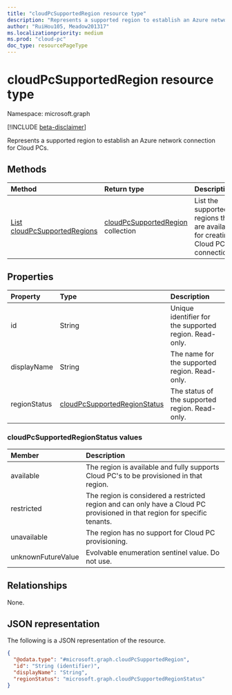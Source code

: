 ```yaml
---
title: "cloudPcSupportedRegion resource type"
description: "Represents a supported region to establish an Azure network connection for Cloud PCs."
author: "RuiHou105, Meadow201317"
ms.localizationpriority: medium
ms.prod: "cloud-pc"
doc_type: resourcePageType
---
```


# cloudPcSupportedRegion resource type

Namespace: microsoft.graph

[!INCLUDE [beta-disclaimer](../../includes/beta-disclaimer.md)]

Represents a supported region to establish an Azure network connection for Cloud PCs.

## Methods

|Method|Return type|Description|
|:---|:---|:---|
|[List cloudPcSupportedRegions](../api/virtualendpoint-list-supportedregions.md)|[cloudPcSupportedRegion](../resources/cloudpcsupportedregion.md) collection|List the supported regions that are available for creating Cloud PC connections.|

## Properties

|Property|Type|Description|
|:---|:---|:---|
|id|String|Unique identifier for the supported region. Read-only.|
|displayName|String|The name for the supported region. Read-only.|
|regionStatus|[cloudPcSupportedRegionStatus](#cloudpcsupportedRegionstatus-values)|The status of the supported region. Read-only.|

### cloudPcSupportedRegionStatus values

|Member|Description|
|:---|:---|
|available|The region is available and fully supports Cloud PC's to be provisioned in that region.|
|restricted|The region is considered a restricted region and can only have a Cloud PC provisioned in that region for specific tenants.|
|unavailable|The region has no support for Cloud PC provisioning.|
|unknownFutureValue|Evolvable enumeration sentinel value. Do not use.|

## Relationships

None.

## JSON representation

The following is a JSON representation of the resource.
<!-- {
  "blockType": "resource",
  "keyProperty": "id",
  "@odata.type": "microsoft.graph.cloudPcSupportedRegion",
  "baseType": "microsoft.graph.entity",
  "openType": false
}
-->

``` json
{
  "@odata.type": "#microsoft.graph.cloudPcSupportedRegion",
  "id": "String (identifier)",
  "displayName": "String",
  "regionStatus": "microsoft.graph.cloudPcSupportedRegionStatus"
}
```
